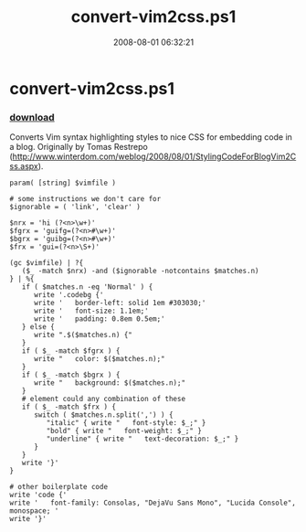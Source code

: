 ﻿---
pid:            498
poster:         halr9000
title:          convert-vim2css.ps1
date:           2008-08-01 06:32:21
format:         posh
parent:         0
parent:         0

---

# convert-vim2css.ps1

### [download](498.ps1)

Converts Vim syntax highlighting styles to nice CSS for embedding code in a blog.  Originally by Tomas Restrepo (http://www.winterdom.com/weblog/2008/08/01/StylingCodeForBlogVim2Css.aspx).

```posh
param( [string] $vimfile )

# some instructions we don't care for
$ignorable = ( 'link', 'clear' )

$nrx = 'hi (?<n>\w+)'
$fgrx = 'guifg=(?<n>#\w+)'
$bgrx = 'guibg=(?<n>#\w+)'
$frx = 'gui=(?<n>\S+)'

(gc $vimfile) | ?{
   ($_ -match $nrx) -and ($ignorable -notcontains $matches.n)
} | %{
   if ( $matches.n -eq 'Normal' ) {
      write '.codebg {'
      write '   border-left: solid 1em #303030;'
      write '   font-size: 1.1em;'
      write '   padding: 0.8em 0.5em;'
   } else {
      write ".$($matches.n) {"
   }
   if ( $_ -match $fgrx ) {
      write "   color: $($matches.n);"
   }
   if ( $_ -match $bgrx ) {
      write "   background: $($matches.n);"
   }
   # element could any combination of these
   if ( $_ -match $frx ) {
      switch ( $matches.n.split(',') ) {
         "italic" { write "   font-style: $_;" }
         "bold" { write "   font-weight: $_;" }
         "underline" { write "   text-decoration: $_;" }
      }
   }
   write '}'
}

# other boilerplate code
write 'code {'
write '   font-family: Consolas, "DejaVu Sans Mono", "Lucida Console", monospace; '
write '}' 
```

